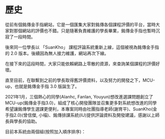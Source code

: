 # 歷史
從前有個銘傳金手指網站，它是一個匯集大家對銘傳各個課程評價的平台，當時大家對那個網站的評價也不錯。只是隨著負責維護的學長畢業，銘傳金手指也暫時沉寂了一段時間。

後來同一位學長以 「SuanKho」 課程評論系統重新上線，這個被視為銘傳金手指的 2.0 版本。後續因為無人接力維護，網站再次下線。

在接下來的這段時間，大家只能依賴網路上零散的資源，來查詢某個課程的評價好壞。

直至目前，在聯繫到之前的學長取得舊評價資料，以及努力的開發之下，MCU-up，也就是銘傳金手指 3.0 版誕生了。

2021年1月，三個熱心的同學(Alanhc, Fanlan, Youyun)想改進選課問題創立了MCU-up(銘傳金手指3.0)，組成了核心開發團隊並召集更多對系統想改進的同學希望讓銘傳學生選課更便利，本專案同時由社團指導老師(謝育平)、SuanKho(金手指2.0)(曾信傑, 小喵)、銘傳排課系統(IU)提供評論資料及開發建議，感謝以上師長與學長的協助。



目前本系統由兩個組(按照加入順序排序)：